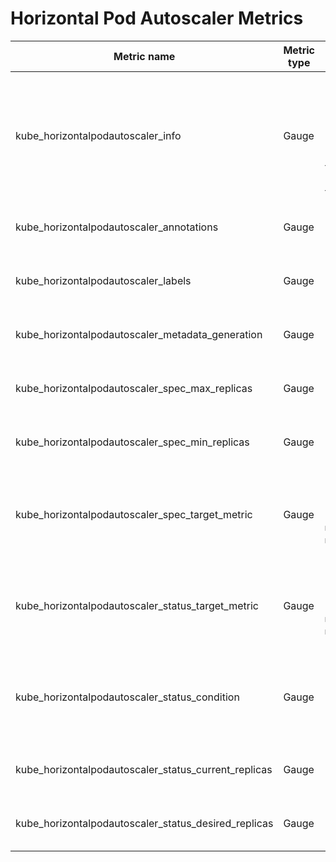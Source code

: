 # Horizontal Pod Autoscaler Metrics

| Metric name                       | Metric type | Labels/tags                                                   | Status |
| --------------------------------  | ----------- | ------------------------------------------------------------- | ------ |
| kube_horizontalpodautoscaler_info                     | Gauge       | `horizontalpodautoscaler`=&lt;hpa-name&gt; <br> `namespace`=&lt;hpa-namespace&gt; <br> `scaletargetref_api_version`=&lt;hpa-target-api-version&gt; <br> `scaletargetref_kind`=&lt;hpa-target-kind&gt; <br> `scaletargetref_name`=&lt;hpa-target-name&gt; | EXPERIMENTAL |
| kube_horizontalpodautoscaler_annotations              | Gauge       | `horizontalpodautoscaler`=&lt;hpa-name&gt; <br> `namespace`=&lt;hpa-namespace&gt; | EXPERIMENTAL |
| kube_horizontalpodautoscaler_labels                   | Gauge       | `horizontalpodautoscaler`=&lt;hpa-name&gt; <br> `namespace`=&lt;hpa-namespace&gt; | STABLE |
| kube_horizontalpodautoscaler_metadata_generation      | Gauge       | `horizontalpodautoscaler`=&lt;hpa-name&gt; <br> `namespace`=&lt;hpa-namespace&gt; | STABLE |
| kube_horizontalpodautoscaler_spec_max_replicas        | Gauge       | `horizontalpodautoscaler`=&lt;hpa-name&gt; <br> `namespace`=&lt;hpa-namespace&gt; | STABLE |
| kube_horizontalpodautoscaler_spec_min_replicas        | Gauge       | `horizontalpodautoscaler`=&lt;hpa-name&gt; <br> `namespace`=&lt;hpa-namespace&gt; | STABLE |
| kube_horizontalpodautoscaler_spec_target_metric       | Gauge       | `horizontalpodautoscaler`=&lt;hpa-name&gt; <br> `namespace`=&lt;hpa-namespace&gt; <br> `metric_name`=&lt;metric-name&gt; <br> `metric_target_type`=&lt;value\|utilization\|average&gt; | EXPERIMENTAL |
| kube_horizontalpodautoscaler_status_target_metric       | Gauge       | `horizontalpodautoscaler`=&lt;hpa-name&gt; <br> `namespace`=&lt;hpa-namespace&gt; <br> `metric_name`=&lt;metric-name&gt; <br> `metric_target_type`=&lt;value\|utilization\|average&gt; | EXPERIMENTAL |
| kube_horizontalpodautoscaler_status_condition         | Gauge       | `horizontalpodautoscaler`=&lt;hpa-name&gt; <br> `namespace`=&lt;hpa-namespace&gt; <br> `condition`=&lt;hpa-condition&gt; <br> `status`=&lt;true\|false\|unknown&gt; | STABLE |
| kube_horizontalpodautoscaler_status_current_replicas  | Gauge       | `horizontalpodautoscaler`=&lt;hpa-name&gt; <br> `namespace`=&lt;hpa-namespace&gt; | STABLE |
| kube_horizontalpodautoscaler_status_desired_replicas  | Gauge       | `horizontalpodautoscaler`=&lt;hpa-name&gt; <br> `namespace`=&lt;hpa-namespace&gt; | STABLE |
